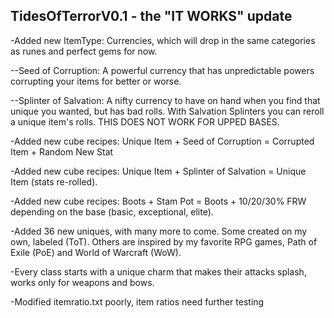 TidesOfTerrorV0.1 - the "IT WORKS" update
------------------------------------------
-Added new ItemType: Currencies, which will drop in the same categories as runes and perfect gems for now.

--Seed of Corruption: A powerful currency that has unpredictable powers corrupting your items for better or worse.

--Splinter of Salvation: A nifty currency to have on hand when you find that unique you wanted, but has bad rolls. With Salvation Splinters you can reroll a unique item's rolls. THIS DOES NOT WORK FOR UPPED BASES.

-Added new cube recipes: Unique Item + Seed of Corruption = Corrupted Item + Random New Stat

-Added new cube recipes: Unique Item + Splinter of Salvation = Unique Item (stats re-rolled).

-Added new cube recipes: Boots + Stam Pot = Boots + 10/20/30% FRW depending on the base (basic, exceptional, elite).

-Added 36 new uniques, with many more to come. Some created on my own, labeled (ToT). Others are inspired by my favorite RPG games, Path of Exile (PoE) and World of Warcraft (WoW).

-Every class starts with a unique charm that makes their attacks splash, works only for weapons and bows.

-Modified itemratio.txt poorly, item ratios need further testing
